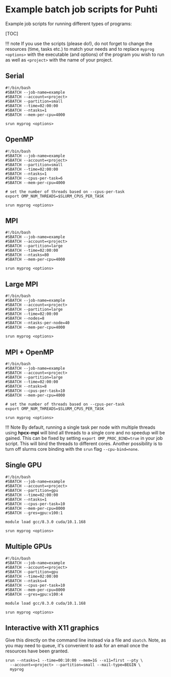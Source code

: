 # Example batch job scripts for Puhti

Example job scripts for running different types of programs:

[TOC]

!!! note
    If you use the scripts (please do!), do not forget to change the resources
    (time, tasks etc.) to match your needs and to replace `myprog <options>`
    with the executable (and options) of the program you wish to run as well
    as `<project>` with the name of your project.

## Serial

```
#!/bin/bash
#SBATCH --job-name=example
#SBATCH --account=<project>
#SBATCH --partition=small
#SBATCH --time=02:00:00
#SBATCH --ntasks=1
#SBATCH --mem-per-cpu=4000

srun myprog <options>
```

## OpenMP

```
#!/bin/bash
#SBATCH --job-name=example
#SBATCH --account=<project>
#SBATCH --partition=small
#SBATCH --time=02:00:00
#SBATCH --ntasks=1
#SBATCH --cpus-per-task=6
#SBATCH --mem-per-cpu=4000

# set the number of threads based on --cpus-per-task
export OMP_NUM_THREADS=$SLURM_CPUS_PER_TASK

srun myprog <options>
```

## MPI

```
#!/bin/bash
#SBATCH --job-name=example
#SBATCH --account=<project>
#SBATCH --partition=large
#SBATCH --time=02:00:00
#SBATCH --ntasks=80
#SBATCH --mem-per-cpu=4000

srun myprog <options>
```

## Large MPI

```
#!/bin/bash
#SBATCH --job-name=example
#SBATCH --account=<project>
#SBATCH --partition=large
#SBATCH --time=02:00:00
#SBATCH --nodes=8
#SBATCH --ntasks-per-node=40
#SBATCH --mem-per-cpu=4000

srun myprog <options>

```
## MPI + OpenMP

```
#!/bin/bash
#SBATCH --job-name=example
#SBATCH --account=<project>
#SBATCH --partition=large
#SBATCH --time=02:00:00
#SBATCH --ntasks=8
#SBATCH --cpus-per-task=10
#SBATCH --mem-per-cpu=4000

# set the number of threads based on --cpus-per-task
export OMP_NUM_THREADS=$SLURM_CPUS_PER_TASK

srun myprog <options>
```
!!! Note
    By default, running a single task per node with multiple threads using **hpcx-mpi** will bind all threads to a single
    core and no speedup will be gained. This can be fixed by setting `export OMP_PROC_BIND=true` in your job script. This
    will bind the threads to different cores. Another possibility is to turn off slurms core binding with the `srun` flag `--cpu-bind=none`. 


## Single GPU

```
#!/bin/bash
#SBATCH --job-name=example
#SBATCH --account=<project>
#SBATCH --partition=gpu
#SBATCH --time=02:00:00
#SBATCH --ntasks=1
#SBATCH --cpus-per-task=10
#SBATCH --mem-per-cpu=8000
#SBATCH --gres=gpu:v100:1

module load gcc/8.3.0 cuda/10.1.168

srun myprog <options>
```

## Multiple GPUs

```
#!/bin/bash
#SBATCH --job-name=example
#SBATCH --account=<project>
#SBATCH --partition=gpu
#SBATCH --time=02:00:00
#SBATCH --ntasks=4
#SBATCH --cpus-per-task=10
#SBATCH --mem-per-cpu=8000
#SBATCH --gres=gpu:v100:4

module load gcc/8.3.0 cuda/10.1.168

srun myprog <options>
```
## Interactive with X11 graphics
 
Give this directly on the command line instead via a file and `sbatch`.
Note, as you may need to queue, it's convenient to ask for an email once the resources have been granted. 

```
srun --ntasks=1 --time=00:10:00 --mem=1G --x11=first --pty \
  --account=<project> --partition=small --mail-type=BEGIN \
  myprog
```
